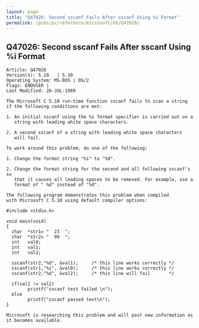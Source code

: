 ```yaml
---
layout: page
title: "Q47026: Second sscanf Fails After sscanf Using %i Format"
permalink: /pubs/pc/reference/microsoft/kb/Q47026/
---
```


## Q47026: Second sscanf Fails After sscanf Using %i Format

	Article: Q47026
	Version(s): 5.10   | 5.10
	Operating System: MS-DOS | OS/2
	Flags: ENDUSER |
	Last Modified: 26-JUL-1989
	
	The Microsoft C 5.10 run-time function sscanf fails to scan a string
	if the following conditions are met:
	
	1. An initial sscanf using the %i format specifier is carried out on a
	   string with leading white space characters.
	
	2. A second sscanf of a string with leading white space characters
	   will fail.
	
	To work around this problem, do one of the following:
	
	1. Change the format string "%i" to "%d".
	
	2. Change the format string for the second and all following sscanf's so
	   that it causes all leading spaces to be removed. For example, use a
	   format of " %d" instead of "%d".
	
	The following program demonstrates this problem when compiled
	with Microsoft C 5.10 using default compiler options:
	
	#include <stdio.h>
	
	void main(void)
	{
	  char  *str1= "  23  ";
	  char  *str2= "  99  ";
	  int   val0;
	  int   val1;
	  int   val2;
	
	  sscanf(str2,"%d", &val1);     /* this line works correctly */
	  sscanf(str1,"%i", &val0);     /* this line works correctly */
	  sscanf(str2,"%d", &val2);     /* this line will fail       */
	
	  if(val1 != val2)
	        printf("sscanf test failed \n");
	  else
	        printf("sscanf passed test\n");
	}
	
	Microsoft is researching this problem and will post new information as
	it becomes available.
